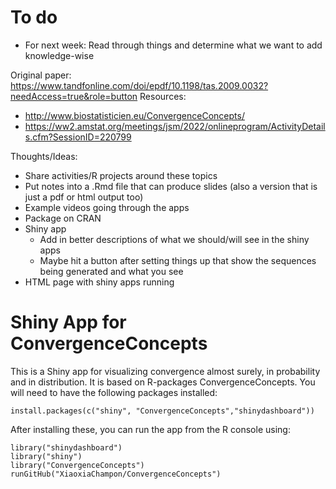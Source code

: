 # To do

- For next week: Read through things and determine what we want to add knowledge-wise

Original paper: https://www.tandfonline.com/doi/epdf/10.1198/tas.2009.0032?needAccess=true&role=button
Resources: 
- http://www.biostatisticien.eu/ConvergenceConcepts/
- https://ww2.amstat.org/meetings/jsm/2022/onlineprogram/ActivityDetails.cfm?SessionID=220799

Thoughts/Ideas:
- Share activities/R projects around these topics
- Put notes into a .Rmd file that can produce slides (also a version that is just a pdf or html output too)
- Example videos going through the apps
- Package on CRAN
- Shiny app
    - Add in better descriptions of what we should/will see in the shiny apps
    - Maybe hit a button after setting things up that show the sequences being generated and what you see
- HTML page with shiny apps running


# Shiny App for ConvergenceConcepts
This is a Shiny app for visualizing convergence almost surely, in probability and in distribution. It is based on R-packages ConvergenceConcepts. You will need to have the following packages installed:

```
install.packages(c("shiny", "ConvergenceConcepts","shinydashboard"))
```

After installing these, you can run the app from the R console using:

```
library("shinydashboard")
library("shiny") 
library("ConvergenceConcepts")
runGitHub("XiaoxiaChampon/ConvergenceConcepts")   
```
